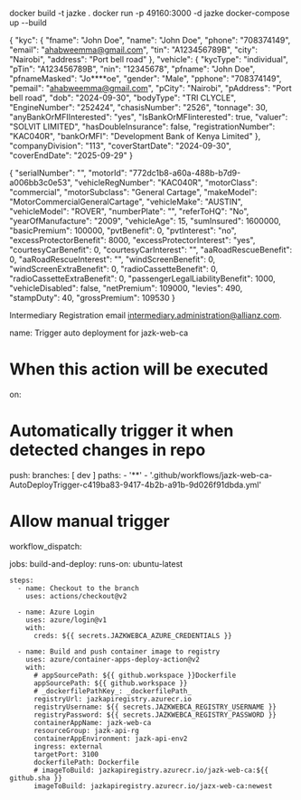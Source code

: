 docker build -t jazke .
docker run -p 49160:3000 -d jazke
docker-compose up --build



{
  "kyc": {
    "fname": "John Doe",
    "name": "John Doe",
    "phone": "708374149",
    "email": "ahabweemma@gmail.com",
    "tin": "A123456789B",
    "city": "Nairobi",
    "address": "Port bell road"
  },
  "vehicle": {
    "kycType": "individual",
    "pTin": "A123456789B",
    "nin": "12345678",
    "pfname": "John Doe",
    "pfnameMasked": "Jo****oe",
    "gender": "Male",
    "pphone": "708374149",
    "pemail": "ahabweemma@gmail.com",
    "pCity": "Nairobi",
    "pAddress": "Port bell road",
    "dob": "2024-09-30",
    "bodyType": "TRI CLYCLE",
    "EngineNumber": "252424",
    "chasisNumber": "2526",
    "tonnage": 30,
    "anyBankOrMFIInterested": "yes",
    "IsBankOrMFIinterested": true,
    "valuer": "SOLVIT LIMITED",
    "hasDoubleInsurance": false,
    "registrationNumber": "KAC040R",
    "bankOrMFI": "Development Bank of Kenya Limited"
  },
  "companyDivision": "113",
  "coverStartDate": "2024-09-30",
  "coverEndDate": "2025-09-29"
}

{
  "serialNumber": "",
  "motorId": "772dc1b8-a60a-488b-b7d9-a006bb3c0e53",
  "vehicleRegNumber": "KAC040R",
  "motorClass": "commercial",
  "motorSubclass": "General Cartage",
  "makeModel": "MotorCommercialGeneralCartage",
  "vehicleMake": "AUSTIN",
  "vehicleModel": "ROVER",
  "numberPlate": "",
  "referToHQ": "No",
  "yearOfManufacture": "2009",
  "vehicleAge": 15,
  "sumInsured": 1600000,
  "basicPremium": 100000,
  "pvtBenefit": 0,
  "pvtInterest": "no",
  "excessProtectorBenefit": 8000,
  "excessProtectorInterest": "yes",
  "courtesyCarBenefit": 0,
  "courtesyCarInterest": "",
  "aaRoadRescueBenefit": 0,
  "aaRoadRescueInterest": "",
  "windScreenBenefit": 0,
  "windScreenExtraBenefit": 0,
  "radioCassetteBenefit": 0,
  "radioCassetteExtraBenefit": 0,
  "passengerLegalLiabilityBenefit": 1000,
  "vehicleDisabled": false,
  "netPremium": 109000,
  "levies": 490,
  "stampDuty": 40,
  "grossPremium": 109530
}



Intermediary Registration email
intermediary.administration@allianz.com.



name: Trigger auto deployment for jazk-web-ca

# When this action will be executed
on:
  # Automatically trigger it when detected changes in repo
  push:
    branches: 
      [ dev ]
    paths:
    - '**'
    - '.github/workflows/jazk-web-ca-AutoDeployTrigger-c419ba83-9417-4b2b-a91b-9d026f91dbda.yml'

  # Allow manual trigger 
  workflow_dispatch:
      
jobs:
  build-and-deploy:
    runs-on: ubuntu-latest

    steps:
      - name: Checkout to the branch
        uses: actions/checkout@v2

      - name: Azure Login
        uses: azure/login@v1
        with:
          creds: ${{ secrets.JAZKWEBCA_AZURE_CREDENTIALS }}

      - name: Build and push container image to registry
        uses: azure/container-apps-deploy-action@v2
        with:
          # appSourcePath: ${{ github.workspace }}Dockerfile
          appSourcePath: ${{ github.workspace }}
          # _dockerfilePathKey_: _dockerfilePath_
          registryUrl: jazkapiregistry.azurecr.io
          registryUsername: ${{ secrets.JAZKWEBCA_REGISTRY_USERNAME }}
          registryPassword: ${{ secrets.JAZKWEBCA_REGISTRY_PASSWORD }}
          containerAppName: jazk-web-ca
          resourceGroup: jazk-api-rg
          containerAppEnvironment: jazk-api-env2
          ingress: external
          targetPort: 3100
          dockerfilePath: Dockerfile
          # imageToBuild: jazkapiregistry.azurecr.io/jazk-web-ca:${{ github.sha }}
          imageToBuild: jazkapiregistry.azurecr.io/jazx-web-ca:newest
          
            

     


